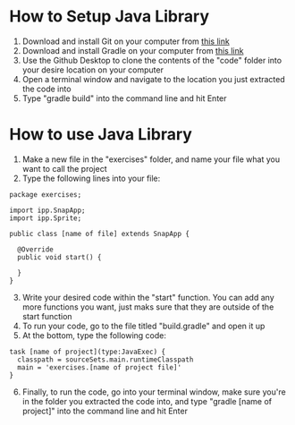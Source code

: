 # How to Setup Java Library

1. Download and install Git on your computer from [this link](https://docs.github.com/en/desktop/installing-and-configuring-github-desktop/installing-and-authenticating-to-github-desktop/installing-github-desktop)
2. Download and install Gradle on your computer from [this link](https://gradle.org/install/)
3. Use the Github Desktop to clone the contents of the "code" folder into your desire location on your computer
4. Open a terminal window and navigate to the location you just extracted the code into
5. Type "gradle build" into the command line and hit Enter

# How to use Java Library

1. Make a new file in the "exercises" folder, and name your file what you want to call the project
2. Type the following lines into your file:
```
package exercises;

import ipp.SnapApp;
import ipp.Sprite;

public class [name of file] extends SnapApp {
  
  @Override
  public void start() {
  
  }
}
```
3. Write your desired code within the "start" function. You can add any more functions you want, just maks sure that they are outside of the start function
4. To run your code, go to the file titled "build.gradle" and open it up
5. At the bottom, type the following code:
```
task [name of project](type:JavaExec) {
  classpath = sourceSets.main.runtimeClasspath
  main = 'exercises.[name of project file]'
}
```
6. Finally, to run the code, go into your terminal window, make sure you're in the folder you extracted the code into, and type "gradle [name of project]" into the command line and hit Enter
